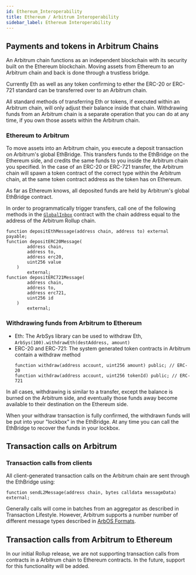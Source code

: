 ```yaml
---
id: Ethereum_Interoperability
title: Ethereum / Arbitrum Interoperability
sidebar_label: Ethereum Interoperability
---
```


## Payments and tokens in Arbitrum Chains

An Arbitrum chain functions as an independent blockchain with its security built on the Ethereum blockchain. Moving assets from Ethereum to an Arbitrum chain and back is done through a trustless bridge.

Currently Eth as well as any token confirming to ether the ERC-20 or ERC-721 standard can be transferred over to an Arbitrum chain.

All standard methods of transferring Eth or tokens, if executed within an Arbitrum chain, will only adjust their balance inside that chain. Withdrawing funds from an Arbitrum chain is a separate operation that you can do at any time, if you own those assets within the Arbitrum chain.

### Ethereum to Arbitrum

To move assets into an Arbitrum chain, you execute a deposit transaction on Arbitrum's global EthBridge. This transfers funds to the EthBridge on the Ethereum side, and credits the same funds to you inside the Arbitrum chain you specified. In the case of an ERC-20 or ERC-721 transfer, the Arbitrum chain will spawn a token contract of the correct type within the Arbitrum chain, at the same token contract address as the token has on Ethereum.

As far as Ethereum knows, all deposited funds are held by Arbitrum's global EthBridge contract.

In order to programmatically trigger transfers, call one of the following methods in the [`GlobalInbox`](https://github.com/OffchainLabs/arbitrum/blob/master/packages/arb-bridge-eth/contracts/GlobalInbox.sol) contract with the chain address equal to the address of the Arbitrum Rollup chain.

```
function depositEthMessage(address chain, address to) external payable;
function depositERC20Message(
        address chain,
        address to,
        address erc20,
        uint256 value
    )
        external;
function depositERC721Message(
        address chain,
        address to,
        address erc721,
        uint256 id
    )
        external;
```

### Withdrawing funds from Arbitrum to Ethereum

- Eth: The ArbSys library can be used to withdraw Eth, `ArbSys(100).withdrawEth(destAddress, amount)`
- ERC-20 and ERC-721: The system generated token contracts in Arbitrum contain a withdraw method
  ```
  function withdraw(address account, uint256 amount) public; // ERC-20
  function withdraw(address account, uint256 tokenId) public; // ERC-721
  ```

In all cases, withdrawing is similar to a transfer, except the balance is burned on the Arbitrum side, and eventually those funds away become available to their destination on the Ethereum side.

When your withdraw transaction is fully confirmed, the withdrawn funds will be put into your "lockbox" in the EthBridge.
At any time you can call the EthBridge to recover the funds in your lockbox.

## Transaction calls on Arbitrum

### Transaction calls from clients

All client-generated transaction calls on the Arbitrum chain are sent through the EthBridge using:

```
function sendL2Message(address chain, bytes calldata messageData) external;
```

Generally calls will come in batches from an aggregator as described in Transaction Lifestyle. However, Arbitrum supports a number number of different message types described in [ArbOS Formats](ArbOS_Formats.ms).

## Transaction calls from Arbitrum to Ethereum

In our initial Rollup release, we are not supporting transaction calls from contracts in a Arbitrum chain to Ethereum contracts. In the future, support for this functionality will be added.
